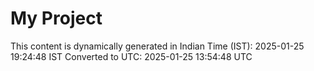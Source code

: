 # My Project

This content is dynamically generated in Indian Time (IST): 2025-01-25 19:24:48 IST
Converted to UTC: 2025-01-25 13:54:48 UTC
